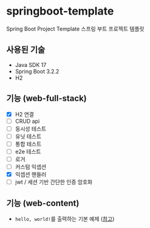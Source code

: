 # springboot-template
Spring Boot Project Template
스프링 부트 프로젝트 템플릿

## 사용된 기술

- Java SDK 17
- Spring Boot 3.2.2
- H2

## 기능 (web-full-stack)
- [x] H2 연결
- [ ] CRUD api
- [ ] 동시성 테스트
- [ ] 유닛 테스트
- [ ] 통합 테스트
- [ ] e2e 테스트
- [ ] 로거
- [ ] 커스텀 익셉션
- [x] 익셉션 핸들러
- [ ] jwt / 세션 기반 간단한 인증 암호화

## 기능 (web-content)
- `hello, world!`를 출력하는 기본 예제 ([참고](https://spring.io/guides/gs/serving-web-content))